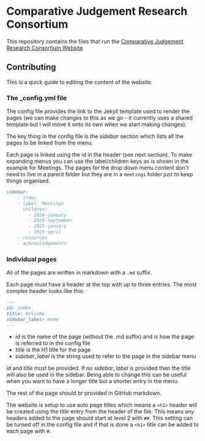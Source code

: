 # Comparative Judgement Research Consortium

This repository contains the files that run the [Comparative Judgement Research Consortium Website](https://hiddenharmshub.github.io/cj-research-consortium/)


## Contributing

This is a quick guide to editing the content of the website.

### The _config.yml file

The config file provides the link to the Jekyll template used to render the pages (we can make changes to this as we go - it currently uses a shared template but I will move it onto its own when we start making changes). 

The key thing in the config file is the *sidebar* section which lists all the pages to be linked from the menu. 

Each page is linked using the id in the header (see next section). To make expanding menus you can use the label/children keys as is shown in the example for Meetings. The pages for the drop down menu content don't need to live in a parent folder but they are in a `meetings` folder just to keep things organised.

```md
sidebar:
    - index
    - label: Meetings
      children:
        - 2024-january
        - 2024-september
        - 2025-january
        - 2025-april
    - resources
    - acknowledgements
```

### Individual pages

All of the pages are written in markdown with a `.md` suffix.

Each page must have a header at the top with up to three entries. The most complex header looks like this:

```md
---
id: index
title: Welcome
sidebar_label: Home
---
```

+ *id* is the name of the page (without the .md suffix) and is how the page is referred to in the config file
+ *title* is the H1 title for the page
+ *sidebar_label* is the string used to refer to the page in the sidebar menu

*id* and *title* must be provided. If no *sidebar_label* is provided then the title will also be used in the sidebar. Being able to change this can be useful when you want to have a longer title but a shorter entry in the menu.

The rest of the page should br provided in GitHub markdown.

The website is setup to use auto page titles which means a `<h1>` header will be created using the *title* entry from the header of the file. This means any headers added to the page should start at level 2 with `##`. This setting can be turned off in the config file and if that is done a `<h1>` title can be added to each page with `#`.
